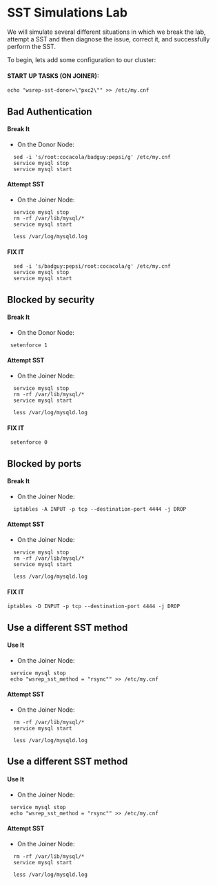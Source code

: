 # SST Simulations Lab

We will simulate several different situations in which we break the lab, attempt a SST and then diagnose the issue, correct it, and successfully perform the SST.

To begin, lets add some configuration to our cluster: 

#### START UP TASKS (ON JOINER): 

```
echo "wsrep-sst-donor=\"pxc2\"" >> /etc/my.cnf
```



## Bad Authentication

#### Break It

- On the Donor Node: 

```
  sed -i 's/root:cocacola/badguy:pepsi/g' /etc/my.cnf
  service mysql stop 
  service mysql start
```

#### Attempt SST

- On the Joiner Node: 

```
  service mysql stop 
  rm -rf /var/lib/mysql/*
  service mysql start
```

```  less /var/log/mysqld.log```

#### FIX IT 

```
  sed -i 's/badguy:pepsi/root:cocacola/g' /etc/my.cnf
  service mysql stop 
  service mysql start
```



## Blocked by security

#### Break It

- On the Donor Node: 

```
 setenforce 1
```

#### Attempt SST

- On the Joiner Node: 

```
  service mysql stop 
  rm -rf /var/lib/mysql/*
  service mysql start
```

```  less /var/log/mysqld.log```

#### FIX IT 

```
 setenforce 0 
```



## Blocked by ports

#### Break It

- On the Joiner Node: 

```
  iptables -A INPUT -p tcp --destination-port 4444 -j DROP
```

#### Attempt SST

- On the Joiner Node: 

```
  service mysql stop 
  rm -rf /var/lib/mysql/*
  service mysql start
```

```  less /var/log/mysqld.log```

#### FIX IT 

```
iptables -D INPUT -p tcp --destination-port 4444 -j DROP
```



## Use a different SST method

#### Use It

- On the Joiner Node: 

```
 service mysql stop 
 echo "wsrep_sst_method = "rsync"" >> /etc/my.cnf
```

#### Attempt SST

- On the Joiner Node: 

```
  rm -rf /var/lib/mysql/*
  service mysql start
```

```  less /var/log/mysqld.log```

#### 

## Use a different SST method

#### Use It

- On the Joiner Node: 

```
 service mysql stop 
 echo "wsrep_sst_method = "rsync"" >> /etc/my.cnf
```

#### Attempt SST

- On the Joiner Node: 

```
  rm -rf /var/lib/mysql/*
  service mysql start
```

```  less /var/log/mysqld.log```

